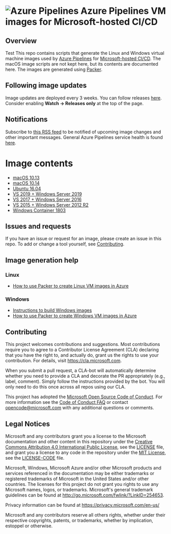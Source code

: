 
# ![Azure Pipelines](/help/resources/DevOpsIconPipelines40.png "Azure Pipelines") Azure Pipelines VM images for Microsoft-hosted CI/CD

## Overview

Test This repo contains scripts that generate the Linux and Windows virtual machine images used by [Azure Pipelines](https://azure.microsoft.com/en-us/services/devops/pipelines/?nav=min) for [Microsoft-hosted CI/CD](https://docs.microsoft.com/en-us/azure/devops/pipelines/agents/hosted?view=vsts&tabs=yaml). The macOS image scripts are not kept here, but its contents are documented here. The images are generated using [Packer](https://www.packer.io/).

## Following image updates
Image updates are deployed every 3 weeks. You can follow releases [here](https://github.com/Microsoft/azure-pipelines-image-generation/releases). Consider enabling **Watch -> Releases only** at the top of the page.

## Notifications
Subscribe to [this RSS feed](https://microsoft.github.io/azure-pipelines-image-generation/) to be notified of upcoming image changes and other important messages. General Azure Pipelines service health is found [here](https://status.dev.azure.com/).

# Image contents

- [macOS 10.13](images/macos/macos-10.13-Readme.md)
- [macOS 10.14](images/macos/macos-10.14-Readme.md)
- [Ubuntu 16.04](images/linux/Ubuntu1604-README.md)
- [VS 2019 + Windows Server 2019](images/win/Vs2019-Server2019-Readme.md)
- [VS 2017 + Windows Server 2016](images/win/Vs2017-Server2016-Readme.md)
- [VS 2015 + Windows Server 2012 R2](images/win/Vs2015-Server2012R2-Readme.md)
- [Windows Container 1803](images/win/WindowsContainer1803-Readme.md)

## Issues and requests

If you have an issue or request for an image, please create an issue in this repo. To add or change a tool yourself, see [Contributing](#contributing).

## Image generation help

### Linux

- [How to use Packer to create Linux VM images in Azure](https://docs.microsoft.com/en-us/azure/virtual-machines/linux/build-image-with-packer)

### Windows

- [Instructions to build Windows images](/help/CreateImageAndAzureResources.md)
- [How to use Packer to create Windows VM images in Azure](https://docs.microsoft.com/en-us/azure/virtual-machines/windows/build-image-with-packer)

## Contributing

This project welcomes contributions and suggestions.  Most contributions require you to agree to a
Contributor License Agreement (CLA) declaring that you have the right to, and actually do, grant us
the rights to use your contribution. For details, visit https://cla.microsoft.com.

When you submit a pull request, a CLA-bot will automatically determine whether you need to provide
a CLA and decorate the PR appropriately (e.g., label, comment). Simply follow the instructions
provided by the bot. You will only need to do this once across all repos using our CLA.

This project has adopted the [Microsoft Open Source Code of Conduct](https://opensource.microsoft.com/codeofconduct/).
For more information see the [Code of Conduct FAQ](https://opensource.microsoft.com/codeofconduct/faq/) or
contact [opencode@microsoft.com](mailto:opencode@microsoft.com) with any additional questions or comments.

## Legal Notices

Microsoft and any contributors grant you a license to the Microsoft documentation and other content
in this repository under the [Creative Commons Attribution 4.0 International Public License](https://creativecommons.org/licenses/by/4.0/legalcode),
see the [LICENSE](LICENSE) file, and grant you a license to any code in the repository under the [MIT License](https://opensource.org/licenses/MIT), see the
[LICENSE-CODE](LICENSE-CODE) file.

Microsoft, Windows, Microsoft Azure and/or other Microsoft products and services referenced in the documentation
may be either trademarks or registered trademarks of Microsoft in the United States and/or other countries.
The licenses for this project do not grant you rights to use any Microsoft names, logos, or trademarks.
Microsoft's general trademark guidelines can be found at http://go.microsoft.com/fwlink/?LinkID=254653.

Privacy information can be found at https://privacy.microsoft.com/en-us/

Microsoft and any contributors reserve all others rights, whether under their respective copyrights, patents,
or trademarks, whether by implication, estoppel or otherwise.

